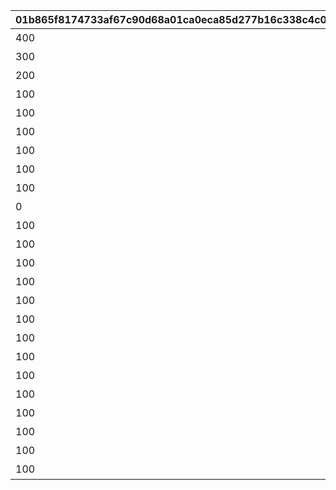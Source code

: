 |01b865f8174733af67c90d68a01ca0eca85d277b16c338c4c0d76384897f4097|bec53a5b4b80573fbcb64cba6e45915705675a8e7510aebdbbb8a6384c8fc221|a5a05819b426691194fe3f3f9428e76d4969a08b51c80cd72527181092c8ead8|e1000ea87f56742f6670138051768b58344fd7f9ece2aa6fd6a926873fee2d2b|d7c2a602cafc197980575d4c4108ab724d80a793565cbc4c202caf2f53948cbd|463327031740b6b688a471259f05df038a7817b835fce34f238e5985d0cec049|3511dbaad39a927203350f3a4cc2a105e2e413d2db520bdf3e518b2d04f01fcc|a1fb6b5b243d02daff5168eea7e42943aa872a9876e10903bbb89606473828c8|e15907f42c1078832f95b0e7c811a8c20abea9c56e9d3f540acd6371220d47d5|2a9b46ed81873db45cd5d0e7554b8d538dfd7ad43c2e2383664aba6dba8d5090|dc09940e2e257b0f6d30ea3ab25252c3632de4588fc277b582f26375a46183b3|cfb45c3b1bd3ae0c48fd72804fe3b7d472f9e0110f8bbad9e40bf567ae3499f2|e733ef4dd8ef7450624eace0b0938f32985e2f60be737253969c34aa4b558786|9edf596e92d30ba69baa684acea17de8437124f6172d316c4a0310af0374606e|cbf5d30d29d17478bd50c3011e75e6e7bec40ebc0f8c561bc209f917bbb51e68|
| --- | --- | --- | --- | --- | --- | --- | --- | --- | --- | --- | --- | --- | --- | --- |
|400|195|0|雲をつらぬく山脈|4003001|10|400|4003002|1|200010|45|501010001|11002012|31001|雲海の山脈|
|300|-110|0|深い森の奥に存在する1本の大樹|4003003|10|300|4003004|1|200020|30|501010002|11005013|31002|密林の大樹|
|200|-570|0|断崖絶壁で発見された遺跡|4003005|10|200|4003006|1|200030|-190|501010003|11007014|31003|断崖の遺跡|
|100|750|0|大海原にそびえる謎の巨塔|4003007|10|100|4003008|1|200040|-30|501010004|11011017|31004|蒼海の孤塔|
|100|465|0|瘴気渦巻く常闇の孤峰|4003009|10|100|4003010|1|200050|20|501010005|11014014|31005|毒瘴の闇稜|
|100|360|0|厳峰に佇む竜の寝床|4003011|10|100|4003012|1|200060|90|501010006|11026014|31006|緑竜の骸嶺|
|100|130|0|天空の番人が静かに眠る聖城|4003013|10|100|4003014|1|200070|90|501010007|11035014|31007|天上の浮城|
|100|-50|0|砂の大瀑布が落ちゆく果ての都|4003017|10|100|4003018|1|200080|120|501010008|11047014|31008|砂瀑の底都|
|100|-360|0|紺碧の底に君臨する海王の城砦|4003019|10|100|4003020|1|200090|70|501010009|11057014|31009|紺碧の王砦|
|0|0|0|四季彩りし霊狐の仙境|4003021|10|100|4003022|1|0|0|501010010|11062014|31010|四彩の霊峰|
|100|0|31006|期間限定ダンジョンの踏破に挑戦|4003015|10|100|4003016|1|0|0|0|0|32001|スペシャルダンジョン|
|100|0|31006|期間限定ダンジョンの踏破に挑戦|0|10|100|0|1|0|0|0|0|32002|スペシャルダンジョン|
|100|0|31006|期間限定ダンジョンの踏破に挑戦|0|10|100|0|1|0|0|0|0|32003|スペシャルダンジョン|
|100|0|31006|期間限定ダンジョンの踏破に挑戦|0|10|100|0|1|0|0|0|0|32004|スペシャルダンジョン|
|100|0|31006|期間限定ダンジョンの踏破に挑戦|0|10|100|0|1|0|0|0|0|32005|スペシャルダンジョン|
|100|0|31006|期間限定ダンジョンの踏破に挑戦|0|10|100|0|1|0|0|0|0|32006|スペシャルダンジョン|
|100|0|31006|期間限定ダンジョンの踏破に挑戦|0|10|100|0|1|0|0|0|0|32007|スペシャルダンジョン|
|100|0|31006|期間限定ダンジョンの踏破に挑戦|0|10|100|0|1|0|0|0|0|32008|スペシャルダンジョン|
|100|0|31006|期間限定ダンジョンの踏破に挑戦|0|10|100|0|1|0|0|0|0|32009|スペシャルダンジョン|
|100|0|31006|期間限定ダンジョンの踏破に挑戦|0|10|100|0|1|0|0|0|0|32010|スペシャルダンジョン|
|100|0|31006|期間限定ダンジョンの踏破に挑戦|0|10|100|0|1|0|0|0|0|32011|スペシャルダンジョン|
|100|0|31006|期間限定ダンジョンの踏破に挑戦|0|10|100|0|1|0|0|0|0|32012|スペシャルダンジョン|
|100|0|31006|期間限定ダンジョンの踏破に挑戦|0|10|100|0|1|0|0|0|0|32013|スペシャルダンジョン|
|100|0|31006|期間限定ダンジョンの踏破に挑戦|0|10|100|0|1|0|0|0|0|32014|スペシャルダンジョン|